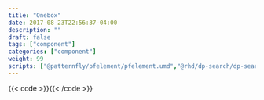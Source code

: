 ```yaml
---
title: "Onebox"
date: 2017-08-23T22:56:37-04:00
description: ""
draft: false
tags: ["component"]
categories: ["component"]
weight: 99
scripts: ["@patternfly/pfelement/pfelement.umd","@rhd/dp-search/dp-search-onebox"]
---
```


{{< code >}}<dp-search-onebox url="../../json/onebox.json" term="fuse"></dp-search-onebox>{{< /code >}}
